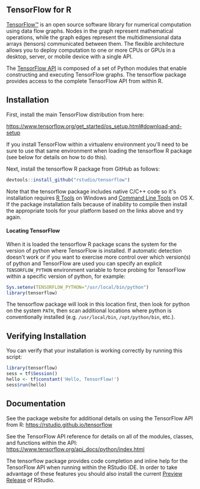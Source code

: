 
## TensorFlow for R

[TensorFlow™](https://tensorflow.org) is an open source software library for numerical computation using data flow graphs. Nodes in the graph represent mathematical operations, while the graph edges represent the multidimensional data arrays (tensors) communicated between them. The flexible architecture allows you to deploy computation to one or more CPUs or GPUs in a desktop, server, or mobile device with a single API. 

The [TensorFlow API](https://www.tensorflow.org/api_docs/python/index.html) is composed of a set of Python modules that enable constructing and executing TensorFlow graphs. The tensorflow package provides access to the complete TensorFlow API from within R. 

## Installation

First, install the main TensorFlow distribution from here:

<https://www.tensorflow.org/get_started/os_setup.html#download-and-setup>

If you install TensorFlow within a virtualenv environment you'll need to be sure to use that same environment when loading the tensorflow R package (see below for details on how to do this).

Next, install the tensorflow R package from GitHub as follows:

```r
devtools::install_github("rstudio/tensorflow")
```

Note that the tensorflow package includes native C/C++ code so it's installation requires [R Tools](https://cran.r-project.org/bin/windows/Rtools/) on Windows and [Command Line Tools](http://osxdaily.com/2014/02/12/install-command-line-tools-mac-os-x/) on OS X. If the package installation fails because of inability to compile then install the appropriate tools for your platform based on the links above and try again.

#### Locating TensorFlow

When it is loaded the tensorflow R package scans the system for the version of python where TensorFlow is installed. If automatic detection doesn't work or if you want to exercise more control over which version(s) of python and TensorFlow are used you can specify an explicit `TENSORFLOW_PYTHON` environment variable to force probing for TensorFlow within a specific version of python, for example:

```r
Sys.setenv(TENSORFLOW_PYTHON="/usr/local/bin/python")
library(tensorflow)
```

The tensorflow package will look in this location first, then look for python on the system `PATH`, then scan additional locations where python is conventionally installed (e.g. `/usr/local/bin`, `/opt/python/bin`, etc.).
## Verifying Installation

You can verify that your installation is working correctly by running this script:

```r
library(tensorflow)
sess = tf$Session()
hello <- tf$constant('Hello, TensorFlow!')
sess$run(hello)
```

## Documentation

See the package website for additional details on using the TensorFlow API from R: <https://rstudio.github.io/tensorflow>

See the TensorFlow API reference for details on all of the modules, classes, and functions within the API: <https://www.tensorflow.org/api_docs/python/index.html>

The tensorflow package provides code completion and inline help for the TensorFlow API when running within the RStudio IDE. In order to take advantage of these features you should also install the current [Preview Release](https://www.rstudio.com/products/rstudio/download/preview/) of RStudio.




